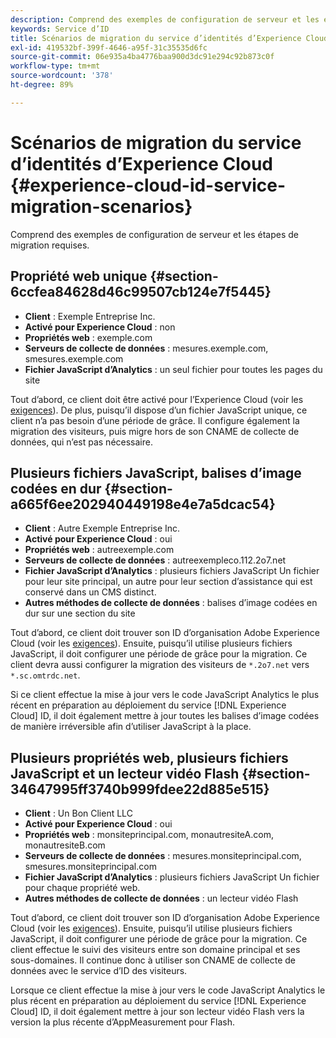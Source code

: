 ```yaml
---
description: Comprend des exemples de configuration de serveur et les étapes de migration requises.
keywords: Service d’ID
title: Scénarios de migration du service d’identités d’Experience Cloud
exl-id: 419532bf-399f-4646-a95f-31c35535d6fc
source-git-commit: 06e935a4ba4776baa900d3dc91e294c92b873c0f
workflow-type: tm+mt
source-wordcount: '378'
ht-degree: 89%

---
```


# Scénarios de migration du service d’identités d’Experience Cloud {#experience-cloud-id-service-migration-scenarios}

Comprend des exemples de configuration de serveur et les étapes de migration requises.

## Propriété web unique {#section-6ccfea84628d46c99507cb124e7f5445}

* **Client** : Exemple Entreprise Inc.
* **Activé pour Experience Cloud** : non
* **Propriétés web** : exemple.com
* **Serveurs de collecte de données** : mesures.exemple.com, smesures.exemple.com
* **Fichier JavaScript d’Analytics** : un seul fichier pour toutes les pages du site

Tout d’abord, ce client doit être activé pour l’Experience Cloud (voir les [exigences](../../reference/requirements.md)). De plus, puisqu’il dispose d’un fichier JavaScript unique, ce client n’a pas besoin d’une période de grâce. Il configure également la migration des visiteurs, puis migre hors de son CNAME de collecte de données, qui n’est pas nécessaire.

## Plusieurs fichiers JavaScript, balises d’image codées en dur {#section-a665f6ee202940449198e4e7a5dcac54}

* **Client** : Autre Exemple Entreprise Inc.
* **Activé pour Experience Cloud** : oui
* **Propriétés web** : autreexemple.com
* **Serveurs de collecte de données** : autreexempleco.112.2o7.net
* **Fichier JavaScript d’Analytics** : plusieurs fichiers JavaScript Un fichier pour leur site principal, un autre pour leur section d’assistance qui est conservé dans un CMS distinct.
* **Autres méthodes de collecte de données** : balises d’image codées en dur sur une section du site

Tout d’abord, ce client doit trouver son ID d’organisation Adobe Experience Cloud (voir les [exigences](../../reference/requirements.md)). Ensuite, puisqu’il utilise plusieurs fichiers JavaScript, il doit configurer une période de grâce pour la migration. Ce client devra aussi configurer la migration des visiteurs de `*.2o7.net` vers `*.sc.omtrdc.net`.

Si ce client effectue la mise à jour vers le code JavaScript Analytics le plus récent en préparation au déploiement du service [!DNL Experience Cloud] ID, il doit également mettre à jour toutes les balises d’image codées de manière irréversible afin d’utiliser JavaScript à la place.

## Plusieurs propriétés web, plusieurs fichiers JavaScript et un lecteur vidéo Flash {#section-34647995ff3740b999fdee22d885e515}

* **Client** : Un Bon Client LLC
* **Activé pour Experience Cloud** : oui
* **Propriétés web** : monsiteprincipal.com, monautresiteA.com, monautresiteB.com
* **Serveurs de collecte de données** : mesures.monsiteprincipal.com, smesures.monsiteprincipal.com
* **Fichier JavaScript d’Analytics** : plusieurs fichiers JavaScript Un fichier pour chaque propriété web.
* **Autres méthodes de collecte de données** : un lecteur vidéo Flash

Tout d’abord, ce client doit trouver son ID d’organisation Adobe Experience Cloud (voir les [exigences](../../reference/requirements.md)). Ensuite, puisqu’il utilise plusieurs fichiers JavaScript, il doit configurer une période de grâce pour la migration. Ce client effectue le suivi des visiteurs entre son domaine principal et ses sous-domaines. Il continue donc à utiliser son CNAME de collecte de données avec le service d’ID des visiteurs.

Lorsque ce client effectue la mise à jour vers le code JavaScript Analytics le plus récent en préparation au déploiement du service [!DNL Experience Cloud] ID, il doit également mettre à jour son lecteur vidéo Flash vers la version la plus récente d’AppMeasurement pour Flash.
